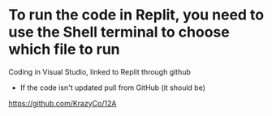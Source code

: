 # To run the code in Replit, you need to use the Shell terminal to choose which file to run

Coding in Visual Studio, linked to Replit through github

- If the code isn't updated pull from GitHub (it should be)

https://github.com/KrazyCo/12A